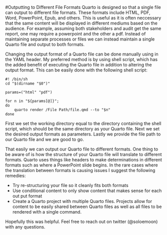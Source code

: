 #Outputting to Different File Formats
Quarto is designed so that a single file can output to different file formats. These formats include HTML, PDF, Word, PowerPoint, Epub, and others. This is useful as it is often neccessary that the same content will be displayed in different mediums based on the audience. For example, assuming both stakeholders and audit get the same report, one may require a powerpoint and the other a pdf. Instead of maintaining separate processes or files we can instead maintain a single Quarto file and output to both formats.

Changing the output format of a Quarto file can be done manually using in the YAML header. My preferred method is by using shell script, which has the added benefit of executing the Quarto file in addition to altering the output format. This can be easily done with the following shell script:
```
#! /bin/sh
cd "$(dirname "$0")"

params=("html" "pdf")

for n in "${params[@]}";
do
    quarto render /File Path/file.qmd --to "$n" 
done
```
First we set the working directory equal to the directory containing the shell script, which should be the same directory as your Quarto file. Next we set the desired output formats as parameters. Lastly we provide the file path to our Quarto file and we are good to go.

That easily we can output our Quarto file to different formats. One thing to be aware of is how the structure of your Quarto file will translate to different formats. Quarto uses things like headers to make determinations in different formats such as where a PowerPoint slide begins. In the rare cases where the translation between formats is causing issues I suggest the following remedies:
* Try re-structuring your file so it cleanly fits both formats
* Use conditional content to only show content that makes sense for each out put format
* Create a Quarto project with multiple Quarto files. Projects allow for content to be easily shared between Quarto files as well as all files to be rendered with a single command.

Hopefully this was helpful. Feel free to reach out on twitter (@soloemoon) with any questions.
